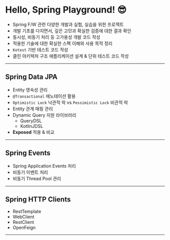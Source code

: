 # Hello, Spring Playground! 😎

- Spring F/W 관련 다양한 개발과 실험, 실습을 위한 프로젝트
- 개발 기초를 다지면서, 깊은 고민과 확실한 검증에 대한 결과 확인
- 동시성, 비동기 처리 등 고가용성 개발 코드 작성
- 적용한 기술에 대한 확실한 스펙 이해와 사용 목적 정리
- `Kotest` 기반 테스트 코드 작성
- 클린 아키텍처 구조 애플리케이션 설계 & 단위 테스트 코드 작성

---

## Spring Data JPA

- Entity 영속성 관리
- `@Transactional` 애노테이션 활용
- `Optimistic Lock` 낙관적 락 vs `Pessimistic Lock` 비관적 락
- Entity 관계 매핑 관리
- Dynamic Query 지원 라이브러리
    - QueryDSL
    - KotlinJDSL
- **Exposed** 적용 & 비교 

---

## Spring Events

- Spring Application Events 처리
- 비동기 이벤트 처리
- 비동기 Thread Pool 관리

---

## Spring HTTP Clients

- RestTemplate
- WebClient
- RestClient
- OpenFeign

---
